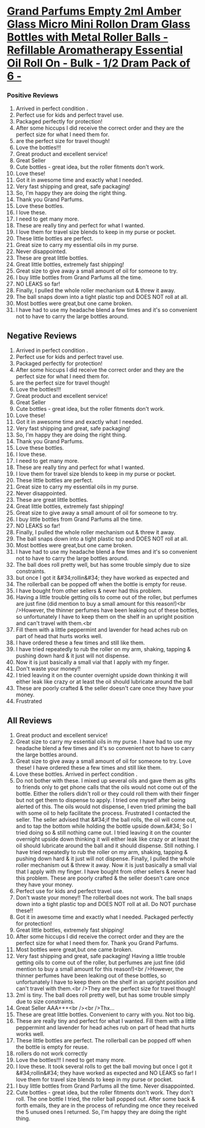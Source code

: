 # [Grand Parfums Empty 2ml Amber Glass Micro Mini Rollon Dram Glass Bottles with Metal Roller Balls - Refillable Aromatherapy Essential Oil Roll On - Bulk - 1/2 Dram Pack of 6 -](https://products.checkmycream.com/products/Grand-Parfums-Empty-2ml-Amber-Glass-Micro-Mini-Rollon-Dram-Glass-Bottles-with-Metal-Roller-Balls-Refillable-Aromatherapy-Essential-Oil-Roll-On-Bulk-12-Dram-Pack-of-6-.html)

### Positive Reviews

<ol>
      <li>Arrived in perfect condition .</li>
      <li>Perfect use for kids and perfect travel use.</li>
      <li>Packaged perfectly for protection!</li>
      <li>After some hiccups I did receive the correct order and they are the perfect size for what I need them for.</li>
      <li>are the perfect size for travel though!</li>
      <li>Love the bottles!!!</li>
      <li>Great product and excellent service!</li>
      <li>Great Seller</li>
      <li>Cute bottles - great idea, but the roller fitments don&#x27;t work.  </li>
      <li>Love these!  </li>
      <li>Got it in awesome time and exactly what I needed.</li>
      <li>Very fast shipping and great, safe packaging!</li>
      <li>So, I&#x27;m happy they are doing the right thing.</li>
      <li>Thank you Grand Parfums.</li>
      <li>Love these bottles.  </li>
      <li>I love these.</li>
      <li>I need to get many more.</li>
      <li>These are really tiny and perfect for what I wanted.  </li>
      <li>I love them for travel size blends to keep in my purse or pocket.</li>
      <li>These little bottles are perfect.</li>
      <li>Great size to carry my essential oils in my purse.</li>
      <li>Never disappointed.</li>
      <li>These are great little bottles.  </li>
      <li>Great little bottles, extremely fast shipping!</li>
      <li>Great size to give away a small amount of oil for someone to try.  </li>
      <li>I buy little bottles from Grand Parfums all the time.  </li>
      <li>NO LEAKS so far!  </li>
      <li>Finally, I pulled the whole roller mechanism out &amp; threw it away.  </li>
      <li>The ball snaps down into a tight plastic top and DOES NOT roll at all.  </li>
      <li>Most bottles were great,but one came broken.</li>
      <li>I have had to use my headache blend a few times and it&#x27;s so convenient not to have to carry the large bottles around.</li>
</ol>


<h2>Negative Reviews</h2>
<ol>
<li> Arrived in perfect condition .</li>
<li> Perfect use for kids and perfect travel use.</li>
<li> Packaged perfectly for protection!</li>
<li> After some hiccups I did receive the correct order and they are the perfect size for what I need them for.</li>
<li> are the perfect size for travel though!</li>
<li> Love the bottles!!!</li>
<li> Great product and excellent service!</li>
<li> Great Seller</li>
<li> Cute bottles - great idea, but the roller fitments don&#x27;t work.  </li>
<li> Love these!  </li>
<li> Got it in awesome time and exactly what I needed.</li>
<li> Very fast shipping and great, safe packaging!</li>
<li> So, I&#x27;m happy they are doing the right thing.</li>
<li> Thank you Grand Parfums.</li>
<li> Love these bottles.  </li>
<li> I love these.</li>
<li> I need to get many more.</li>
<li> These are really tiny and perfect for what I wanted.  </li>
<li> I love them for travel size blends to keep in my purse or pocket.</li>
<li> These little bottles are perfect.</li>
<li> Great size to carry my essential oils in my purse.</li>
<li> Never disappointed.</li>
<li> These are great little bottles.  </li>
<li> Great little bottles, extremely fast shipping!</li>
<li> Great size to give away a small amount of oil for someone to try.  </li>
<li> I buy little bottles from Grand Parfums all the time.  </li>
<li> NO LEAKS so far!  </li>
<li> Finally, I pulled the whole roller mechanism out &amp; threw it away.  </li>
<li> The ball snaps down into a tight plastic top and DOES NOT roll at all.  </li>
<li> Most bottles were great,but one came broken.</li>
<li> I have had to use my headache blend a few times and it&#x27;s so convenient not to have to carry the large bottles around.</li>
<li> The ball does roll pretty well, but has some trouble simply due to size constraints.</li>
<li> but once I got it &amp;#34;rollin&amp;#34; they have worked as expected and</li>
<li> The rollerball can be popped off when the bottle is empty for reuse.</li>
<li> I have bought from other sellers &amp; never had this problem.</li>
<li> Having a little trouble getting oils to come out of the roller, but perfumes are just fine (did mention to buy a small amount for this reason!)&lt;br /&gt;However, the thinner perfumes have been leaking out of these bottles, so unfortunately I have to keep them on the shelf in an upright position and can&#x27;t travel with them.&lt;br</li>
<li> Fill them with a little peppermint and lavender for head aches rub on part of head that hurts works well.</li>
<li> I have ordered these a few times and still like them.</li>
<li> I have tried repeatedly to rub the roller on my arm, shaking, tapping &amp; pushing down hard &amp; it just will not dispense.  </li>
<li> Now it is just basically a small vial that I apply with my finger.  </li>
<li> Don&#x27;t waste your money!!  </li>
<li> I tried leaving it on the counter overnight upside down thinking it will either leak like crazy or at least the oil should lubricate around the ball</li>
<li> These are poorly crafted &amp; the seller doesn&#x27;t care once they have your money.</li>
<li> Frustrated</li>
</ol>

<h2>All Reviews</h2>

<ol>
    <li> Great product and excellent service!</li>
    <li> Great size to carry my essential oils in my purse. I have had to use my headache blend a few times and it&#x27;s so convenient not to have to carry the large bottles around.</li>
    <li> Great size to give away a small amount of oil for someone to try.  Love these!  I have ordered these a few times and still like them.</li>
    <li> Love these bottles.  Arrived in perfect condition .</li>
    <li> Do not bother with these.  I mixed up several oils and gave them as gifts to friends only to get phone calls that the oils would not come out of the bottle.  Either the rollers didn&#x27;t roll or they could roll them with their finger but not get them to dispense to apply.  I tried one myself after being alerted of this.  The oils would not dispense, I even tried priming the ball with some oil to help facilitate the process.  Frustrated I contacted the seller.  The seller advised that &amp;#34;if the ball rolls, the oil will come out, and to tap the bottom while holding the bottle upside down.&amp;#34;  So I tried doing so &amp; still nothing came out.  I tried leaving it on the counter overnight upside down thinking it will either leak like crazy or at least the oil should lubricate around the ball and it should dispense.  Still nothing. I have tried repeatedly to rub the roller on my arm, shaking, tapping &amp; pushing down hard &amp; it just will not dispense.  Finally, I pulled the whole roller mechanism out &amp; threw it away.  Now it is just basically a small vial that I apply with my finger.  I have bought from other sellers &amp; never had this problem. These are poorly crafted &amp; the seller doesn&#x27;t care once they have your money.</li>
    <li> Perfect use for kids and perfect travel use.</li>
    <li> Don&#x27;t waste your money!!  The rollerball does not work.  The ball snaps down into a tight plastic top and DOES NOT roll at all.  Do NOT purchase these!!</li>
    <li> Got it in awesome time and exactly what I needed. Packaged perfectly for protection!</li>
    <li> Great little bottles, extremely fast shipping!</li>
    <li> After some hiccups I did receive the correct order and they are the perfect size for what I need them for. Thank you Grand Parfums.</li>
    <li> Most bottles were great,but one came broken.</li>
    <li> Very fast shipping and great, safe packaging! Having a little trouble getting oils to come out of the roller, but perfumes are just fine (did mention to buy a small amount for this reason!)&lt;br /&gt;However, the thinner perfumes have been leaking out of these bottles, so unfortunately I have to keep them on the shelf in an upright position and can&#x27;t travel with them.&lt;br /&gt;They are the perfect size for travel though!</li>
    <li> 2ml is tiny.  The ball does roll pretty well, but has some trouble simply due to size constraints.</li>
    <li> Great Seller AAA+++&lt;br /&gt;&lt;br /&gt;Thx...</li>
    <li> These are great little bottles.  Convenient to carry with you.  Not too big.</li>
    <li> These are really tiny and perfect for what I wanted.  Fill them with a little peppermint and lavender for head aches rub on part of head that hurts works well.</li>
    <li> These little bottles are perfect. The rollerball can be popped off when the bottle is empty for reuse.</li>
    <li> rollers do not work correctly</li>
    <li> Love the bottles!!! I need to get many more.</li>
    <li> I love these. It took several rolls to get the ball moving but once I got it &amp;#34;rollin&amp;#34; they have worked as expected and NO LEAKS so far!  I love them for travel size blends to keep in my purse or pocket.</li>
    <li> I buy little bottles from Grand Parfums all the time.  Never disappointed.</li>
    <li> Cute bottles - great idea, but the roller fitments don&#x27;t work.  They don&#x27;t roll.  The one bottle I tried, the roller ball popped out.  After some back &amp; forth emails, they are in the process of refunding me once they received the 5 unused ones I returned.  So, I&#x27;m happy they are doing the right thing.</li>
</ol>




